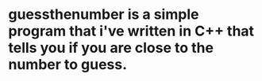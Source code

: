 # guessthenumber is a simple program that i've written in C++ that tells you if you are close to the number to guess.

